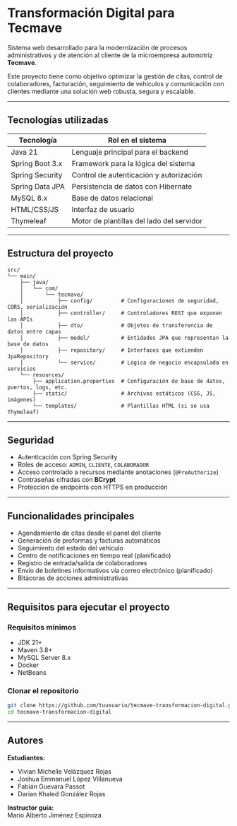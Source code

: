 # Transformación Digital para Tecmave

Sistema web desarrollado para la modernización de procesos administrativos y de atención al cliente de la microempresa automotriz **Tecmave**.

Este proyecto tiene como objetivo optimizar la gestión de citas, control de colaboradores, facturación, seguimiento de vehículos y comunicación con clientes mediante una solución web robusta, segura y escalable.

---

## Tecnologías utilizadas

| Tecnología        | Rol en el sistema                         |
|-------------------|-------------------------------------------|
| Java 21           | Lenguaje principal para el backend        |
| Spring Boot 3.x   | Framework para la lógica del sistema      |
| Spring Security   | Control de autenticación y autorización   |
| Spring Data JPA   | Persistencia de datos con Hibernate       |
| MySQL 8.x         | Base de datos relacional                  |
| HTML/CSS/JS       | Interfaz de usuario                       |
| Thymeleaf         | Motor de plantillas del lado del servidor |

---

## Estructura del proyecto

```
src/
└── main/
    ├── java/
    │   └── com/
    │       └── tecmave/
    │           ├── config/         # Configuraciones de seguridad, CORS, serialización
    │           ├── controller/     # Controladores REST que exponen las APIs
    │           ├── dto/            # Objetos de transferencia de datos entre capas
    │           ├── model/          # Entidades JPA que representan la base de datos
    │           ├── repository/     # Interfaces que extienden JpaRepository
    │           └── service/        # Lógica de negocio encapsulada en servicios
    └── resources/
        ├── application.properties  # Configuración de base de datos, puertos, logs, etc.
        ├── static/                 # Archivos estáticos (CSS, JS, imágenes)
        └── templates/              # Plantillas HTML (si se usa Thymeleaf)
```

---

## Seguridad

- Autenticación con Spring Security
- Roles de acceso: `ADMIN`, `CLIENTE`, `COLABORADOR`
- Acceso controlado a recursos mediante anotaciones (`@PreAuthorize`)
- Contraseñas cifradas con **BCrypt**
- Protección de endpoints con HTTPS en producción

---

## Funcionalidades principales

- Agendamiento de citas desde el panel del cliente
- Generación de proformas y facturas automáticas
- Seguimiento del estado del vehículo
- Centro de notificaciones en tiempo real (planificado)
- Registro de entrada/salida de colaboradores
- Envío de boletines informativos vía correo electrónico (planificado)
- Bitácoras de acciones administrativas

---

## Requisitos para ejecutar el proyecto

### Requisitos mínimos

- JDK 21+
- Maven 3.8+
- MySQL Server 8.x
- Docker
- NetBeans

### Clonar el repositorio

```bash
git clone https://github.com/tuusuario/tecmave-transformacion-digital.git
cd tecmave-transformacion-digital
```

---

## Autores

**Estudiantes:**

- Vivian Michelle Velázquez Rojas  
- Joshua Emmanuel López Villanueva  
- Fabián Guevara Passot  
- Darian Khaled González Rojas  

**Instructor guía:**  
Mario Alberto Jiménez Espinoza

